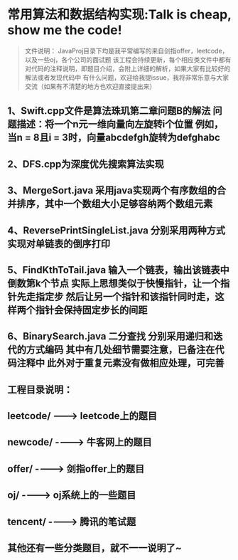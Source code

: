 常用算法和数据结构实现:Talk is cheap, show me the code!
======================
> 文件说明： JavaProj目录下均是我平常编写的来自剑指offer，leetcode，以及一些oj，各个公司的面试题
该工程会持续更新，每个相应类文件中都有对代码的注释说明，即题目介绍，会附上详细的解析，如果大家有比较好的解法或者发现代码中
有什么问题，欢迎给我提issue，我将非常乐意与大家交流（如果有不清楚的地方也欢迎直接提出来）

1、Swift.cpp文件是算法珠玑第二章问题B的解法 问题描述：将一个n元一维向量向左旋转i个位置   例如，当n = 8且i = 3时，向量abcdefgh旋转为defghabc
------------
2、DFS.cpp为深度优先搜索算法实现
-------------
3、MergeSort.java  采用java实现两个有序数组的合并排序，其中一个数组大小足够容纳两个数组元素
------------
4、ReversePrintSingleList.java   分别采用两种方式实现对单链表的倒序打印
-----------
5、FindKthToTail.java   输入一个链表，输出该链表中倒数第k个节点  实际上思想类似于快慢指针，让一个指针先走指定步 然后让另一个指针和该指针同时走，这样两个指针会保持固定步长的间距
-----------
6、BinarySearch.java 二分查找 分别采用递归和迭代的方式编码  其中有几处细节需要注意，已备注在代码注释中  此外对于重复元素没有做相应处理，可完善
------------------------

工程目录说明：
------------
leetcode/ --->  leetcode上的题目
-------

newcode/  ---->  牛客网上的题目
-------

offer/  ---->   剑指offer上的题目
-----------------

oj/  ---->  oj系统上的一些题目
---------------

tencent/  ----> 腾讯的笔试题
------------------

其他还有一些分类题目，就不一一说明了~
------------------
 
